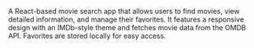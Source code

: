A React-based movie search app that allows users to find movies, view detailed information, and manage their favorites. It features a responsive design with an IMDb-style theme and fetches movie data from the OMDB API. Favorites are stored locally for easy access.
